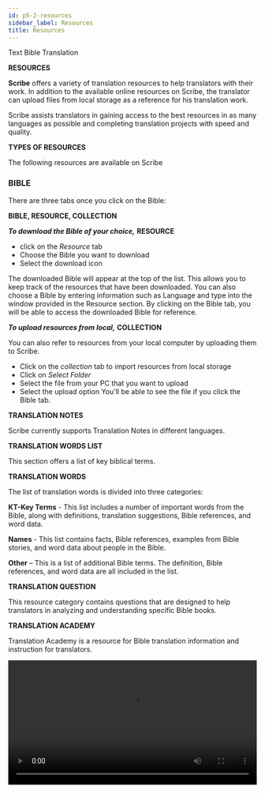 ```yaml
---
id: p5-2-resources
sidebar_label: Resources
title: Resources
---
```


Text Bible Translation

**RESOURCES**

**Scribe** offers a variety of translation resources to help translators with their work. In addition to the available online resources on Scribe, the translator can upload files from local storage as a reference for his translation work.

Scribe assists translators in gaining access to the best resources in as many languages as possible and completing translation projects with speed and quality.


**TYPES OF RESOURCES**

The following resources are available on Scribe

<h3>BIBLE</h3>

There are three tabs once you click on the Bible:

**BIBLE, RESOURCE, COLLECTION**

**<i>To download the Bible of your choice,</i>**  **RESOURCE**
- click on the *Resource* tab
- Choose the Bible you want to download
- Select the download icon

The downloaded Bible will appear at the top of the list. This allows you to keep track of the resources that have been downloaded. You can also choose a Bible by entering information such as Language and type into the window provided in the Resource section. By clicking on the Bible tab, you will be able to access the downloaded Bible for reference.

**<i>To upload resources from local,</i>**  **COLLECTION**

You can also refer to resources from your local computer by uploading them to Scribe.
- Click on the *collection* tab to import resources from local storage
- Click on *Select Folder*
- Select the file from your PC that you want to upload
- Select the upload option You'll be able to see the file if you click the Bible tab.


**TRANSLATION NOTES**

Scribe currently supports Translation Notes in different languages.

**TRANSLATION WORDS LIST**

This section offers a list of key biblical terms.

**TRANSLATION WORDS**

The list of translation words is divided into three categories:

**KT-Key Terms** - This list includes a number of important words from the Bible, along with definitions, translation suggestions, Bible references, and word data.

**Names** - This list contains facts, Bible references, examples from Bible stories, and word data about people in the Bible.

**Other** – This is a list of additional Bible terms. The definition, Bible references, and word data are all included in the list.

**TRANSLATION QUESTION**

This resource category contains questions that are designed to help translators in analyzing and understanding specific Bible books.

**TRANSLATION ACADEMY**

Translation Academy is a resource for Bible translation information and instruction for translators.

<video controls src="/assets/resource-types.mov" width="100%" type="video/mov">

To import a resource, follow the steps below.


<video controls src="/assets/import-resources.mov" width="100%" type="video/mov">




<h3>OPEN BIBLE STORIES (OBS)</h3>

Open Bible Stories is a collection of key Bible stories available for translation in easy-to-understand text.

There are three tabs once you click on the Open Bible Stories

**OBS, RESOURCE, COLLECTION**

**<i>To download the Bible story of your choice,</i>** **RESOURCE**

- Click on the *Resource* tab
- Choose the story you want to download
- Select the download icon

The downloaded Bible story will appear at the top of the list. This allows you to keep track of the resources that have been downloaded. You can also choose a Bible story by entering information such as Language and type into the window provided in the Resource section. By clicking on the OBS tab, you will be able to access the downloaded Bible story for reference.

**<i>To upload resources from local,</i>** **COLLECTION**

You can also refer to resources from your local computer by uploading them to **Scribe**.

- Click on the *collection* tab to import resources from local storage
- Click on **Select Folder**
- Select the file from your PC that you want to upload
- Select the upload option You'll be able to see the file if you click the OBS tab.

**OBS TRANSLATION NOTES**

OBS translation notes provide interpretive information for stories to assist translators with their translation work.

**OBS TRANSLATION QUESTIONS**

These questions allow translators to determine whether the intended meaning is clearly communicated to the audience.

**OBS TRANSLATION WORDS LIST**

This section offers a list of key biblical terms. To import a resource, follow the steps below.
<p> </p>

<video controls src="/assets/adding-resources.mov" width="100%" type="video/mov">
